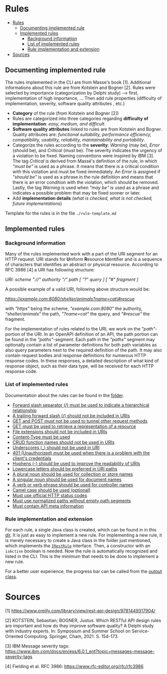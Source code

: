 # Rules
- [Rules](#rules)
  - [Documenting implemented rule](#documenting-implemented-rule)
  - [Implemented rules](#implemented-rules)
    - [Background information](#background-information)
    - [List of implemented rules](#list-of-implemented-rules)
    - [Rule implementation and extension](#rule-implementation-and-extension)
- [Sources](#sources)

## Documenting implemented rule
The rules implemented in the CLI are from Masse's book [1]. Additional informations about this rule are from Kotstein and Bogner [2]. Rules were selected by importance (categorization by Delphi study) --> first, implementation of high importance, ... Then add rule properties (difficulty of implementation, severity, software quality attributes , etc.)
* **Category** of the rule (from Kotstein and Bogner [2])
* Rules are categorized into three categories regarding **difficulty of implementation**: *easy, medium, and difficult*. 
* **Software quality attributes** linked to rules are from Kotstein and Bogner. Quality attributes are: *functional suitability, performance efficiency, compatibility, usability, reliability, maintainability and portability*. 
* Categorize the rules according to the **severity**: *Warning* (may be), *Error* (should be), and *Critical* (must be). The severity indicates the urgency of a violation to be fixed. Naming conventions were inspired by IBM [3]. The tag *Critical* is derived from Massé's definition of the rule, in which *"must be"* is used as a phrase. It means that there is a critical condition with this violation and must be fixed immediately. An *Error* is assigned if *"should be"* is used as a phrase in the rule definition and means that there is an error condition with the violation, which should be removed. Lastly, the tag *Warning* is used when *"may be"* is used as a phrase and indicates a possible problem that may be fixed sooner or later.
* Add **implementation details** (_what is checked, what is not checked, future implementations_)

Template for the rules is in the file `./rule-template.md`

## Implemented rules

### Background information
Many of the rules implemented work with a part of the URI segment for an HTTP request.
URI stands for **U**niform **R**esource **I**dentifier and is a sequence of characters that identifies an abstract or physical resource. According to RFC 3986 [4] a URI has following structure:

*URI: scheme "://" authority "/" path [ "?" query ] [ "\#" fragment ]* 

A possible example of a valid URI, following above structure would be:

*https://example.com:8080/shelter/animals?name=cat\#rescue*

with *"https"* being the scheme, *"example.com:8080"* the authority, *"shelter/animals"* the path, *"?name=cat"* the query, and *"\#rescue"* the fragment.

For the implementation of rules related to the URI, we work on the *"path"*-portion of the URI. In an OpenAPI definition of an API, the path portion can be found in the *"paths"*-segment. Each path in the *"paths"* segment may optionally contain a list of parameter definitions for both path variables as also query parameters next to the required definition of the path. It may also contain request bodies and response definitions for numerous HTTP response codes. In these responses, a detailed description of what kind of response object, such as their data type, will be received for each HTTP response code.

### List of implemented rules
Documentation about the rules can be found in the [folder](./implemented-rules).

* [Forward slash separator (/) must be used to indicate a hierarchical relationship](./implemented-rules/Forward-slash-separator-must-be-used-to-indicate-a-hierarchical-relationship.md)
* [A trailing forward slash (/) should not be included in URIs](./implemented-rules/A-trailing-foward-slash-should-not-be-included-in-URIs.md)
* [GET and POST must not be used to tunnel other request methods](./implemented-rules/GET-and-POST-must-not-be-used-to-tunnel-other-request-methods.md) 
* [GET must be used to retrieve a representation of a resource](./implemented-rules/GET-must-be-used-to-retrieve-a-representation-of-a-resource.md)
* [File extensions should not be included in URIs](./implemented-rules/File-extensions-should-not-be-included-in-URIs.md)
* [Content-Type must be used](./implemented-rules/Content-Type-must-be-used.md)
* [CRUD function names should not be used in URIs](./implemented-rules/CRUD-function-names-should-not-be-used-in-URIs.md)
* [Underscores (_) should not be used in URI](./implemented-rules/Underscores-(_)-should-not-be-used-in-URI.md)
* [401 (Unauthorized) must be used when there is a problem with the client's credentials](./implemented-rules/401-(Unauthorized)-must-be-used-when-there-is-a-problem-with-the-client's-credentials.md)
* [Hyphens (-) should be used to improve the readability of URIs](./implemented-rules/Hyphens-(-)-should-be-used-to-improve-the-readability-of-URIs.md)
* [Lowercase letters should be preferred in URI paths](./implemented-rules/Lowercase-letters-should-be-preferred-in-URI-paths.md)
* [A plural noun should be used for collection or store names](./implemented-rules/A-plural-noun-should-be-used-for-collection-or-store-names.md)
* [A singular noun should be used for document names](./implemented-rules/A-singular-noun-should-be-used-for-document-names.md)
* [A verb or verb phrase should be used for controller names](./implemented-rules/A-verb-or-verb-phrase-should-be-used-for-controller-names.md)
* [Camel case should be used (optional)](./implemented-rules/Camel-case-should-be-used.md)
* [Must use official HTTP status codes](./implemented-rules/Must-use-official-HTTP-status-codes.md)
* [Must use normalized paths without empty path segments](./implemented-rules/Must-use-normalized-paths.md)
* [Must contain API meta information](./implemented-rules/Must-contain-API-meta-information.md)

### Rule implementation and extension
For each rule, a single Java class is created, which can be found in in this [dir](../../src/main/java/cli/rule/rules). It is just as easy to implement a new rule. For implementing a new rule, it is merely necessary to create a Java class in the folder just mentioned, which implements the [`IRestRule`](../../src/main/java/cli/rule/IRestRule.java) interface. Then, a constructor with an `isActive` boolean is needed. Now the rule is automatically recognized and listed in the CLI. This is the minimum that needs to be done to implement a new rule. 

For a better user experience, the progress bar can be called from the [output class](../../src/main/java/cli/utility/Output.java).

# Sources
[1] https://www.oreilly.com/library/view/rest-api-design/9781449317904/

[2] KOTSTEIN, Sebastian; BOGNER, Justus. Which RESTful API design rules are important and how do they improve software quality? A Delphi study with industry experts. In: Symposium and Summer School on Service-Oriented Computing. Springer, Cham, 2021. S. 154-173.

[3] IBM Message severity tags: https://www.ibm.com/docs/en/ess/6.0.1_ent?topic=messages-message-severity-tags

[4] Fielding et al. RFC 3986: https://www.rfc-editor.org/rfc/rfc3986
